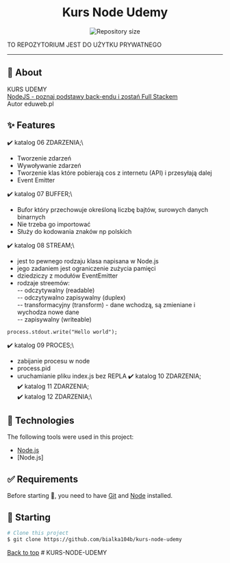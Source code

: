 <div align="center" id="top"> 
  <!-- <img src="./.github/app.gif" alt="Kurs Node Udemy" /> -->
  &#xa0;
  <!-- <a href="https://kursnodeudemy.netlify.app">Demo</a> -->
</div>

<h1 align="center">Kurs Node Udemy</h1>

<p align="center">
  <img alt="Repository size" src="https://img.shields.io/github/repo-size/bialka104b/kurs-node-udemy?color=56BEB8">
</p>

<!-- Status -->

<!-- <h4 align="center"> 
	🚧  Kurs Node Udemy 🚀 Under construction...  🚧
</h4> 
-->
TO REPOZYTORIUM JEST DO UŻYTKU PRYWATNEGO
<hr>

## :dart: About ##

KURS UDEMY<br>
<a href="https://www.udemy.com/course/kurs-nodejs-w-praktyce/learn/lecture/11811986?start=300#content">NodeJS - poznaj podstawy back-endu i zostań Full Stackem</a><br>
Autor eduweb.pl

## :sparkles: Features ##

:heavy_check_mark: katalog 06 ZDARZENIA;\
- Tworzenie zdarzeń
- Wywoływanie zdarzeń
- Tworzenie klas które pobierają cos z internetu (API) i przesyłają dalej
- Event Emitter

:heavy_check_mark: katalog 07 BUFFER;\
- Bufor który przechowuje określoną liczbę bajtów, surowych danych binarnych
- Nie trzeba go importować
- Służy do kodowania znaków np polskich

:heavy_check_mark: katalog 08 STREAM;\
- jest to pewnego rodzaju klasa napisana w Node.js
- jego zadaniem jest ograniczenie zużycia pamięci
- dziedziczy z modułów EventEmitter
- rodzaje streemów:<br>
-- odczytywalny (readable)<br>
-- odczytywalno zapisywalny (duplex)<br>
-- transformacyjny (transform) - dane wchodzą,  są zmieniane i wychodza nowe dane<br>
-- zapisywalny (writeable)<br>
```
process.stdout.write("Hello world");
```
:heavy_check_mark: katalog 09 PROCES;\
- zabijanie procesu w node
- process.pid
- uruchamianie pliku index.js bez REPLA
:heavy_check_mark: katalog 10 ZDARZENIA;\
:heavy_check_mark: katalog 11 ZDARZENIA;\
:heavy_check_mark: katalog 12 ZDARZENIA;\


## :rocket: Technologies ##

The following tools were used in this project:

- [Node.js](https://nodejs.org/en/)
- [Node.js]

## :white_check_mark: Requirements ##

Before starting :checkered_flag:, you need to have [Git](https://git-scm.com) and [Node](https://nodejs.org/en/) installed.

## :checkered_flag: Starting ##

```bash
# Clone this project
$ git clone https://github.com/bialka104b/kurs-node-udemy

```
<a href="#top">Back to top</a>
#   K U R S - N O D E - U D E M Y  
 